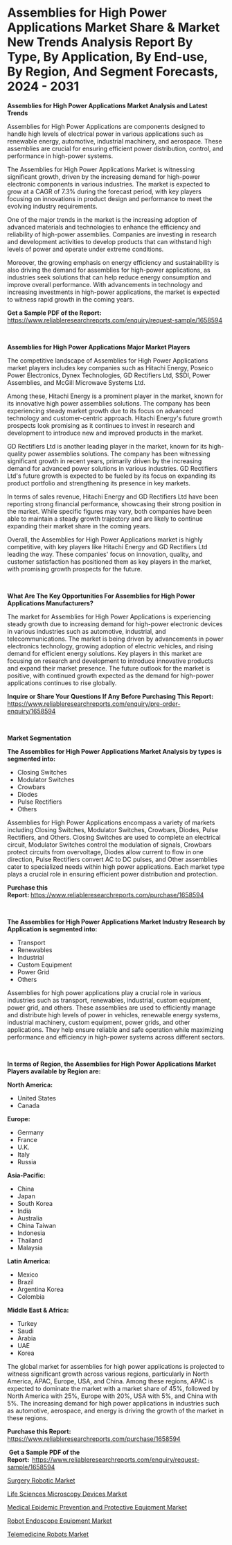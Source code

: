 <p><h1>Assemblies for High Power Applications Market Share & Market New Trends Analysis Report By Type, By Application, By End-use, By Region, And Segment Forecasts, 2024 - 2031</h1></p><p><strong>Assemblies for High Power Applications Market Analysis and Latest Trends</strong></p>
<p><p>Assemblies for High Power Applications are components designed to handle high levels of electrical power in various applications such as renewable energy, automotive, industrial machinery, and aerospace. These assemblies are crucial for ensuring efficient power distribution, control, and performance in high-power systems.</p><p>The Assemblies for High Power Applications Market is witnessing significant growth, driven by the increasing demand for high-power electronic components in various industries. The market is expected to grow at a CAGR of 7.3% during the forecast period, with key players focusing on innovations in product design and performance to meet the evolving industry requirements. </p><p>One of the major trends in the market is the increasing adoption of advanced materials and technologies to enhance the efficiency and reliability of high-power assemblies. Companies are investing in research and development activities to develop products that can withstand high levels of power and operate under extreme conditions.</p><p>Moreover, the growing emphasis on energy efficiency and sustainability is also driving the demand for assemblies for high-power applications, as industries seek solutions that can help reduce energy consumption and improve overall performance. With advancements in technology and increasing investments in high-power applications, the market is expected to witness rapid growth in the coming years.</p></p>
<p><strong>Get a Sample PDF of the Report:&nbsp;</strong> <a href="https://www.reliableresearchreports.com/enquiry/request-sample/1658594">https://www.reliableresearchreports.com/enquiry/request-sample/1658594</a></p>
<p>&nbsp;</p>
<p><strong>Assemblies for High Power Applications Major Market Players</strong></p>
<p><p>The competitive landscape of Assemblies for High Power Applications market players includes key companies such as Hitachi Energy, Poseico Power Electronics, Dynex Technologies, GD Rectifiers Ltd, SSDI, Power Assemblies, and McGill Microwave Systems Ltd. </p><p>Among these, Hitachi Energy is a prominent player in the market, known for its innovative high power assemblies solutions. The company has been experiencing steady market growth due to its focus on advanced technology and customer-centric approach. Hitachi Energy's future growth prospects look promising as it continues to invest in research and development to introduce new and improved products in the market.</p><p>GD Rectifiers Ltd is another leading player in the market, known for its high-quality power assemblies solutions. The company has been witnessing significant growth in recent years, primarily driven by the increasing demand for advanced power solutions in various industries. GD Rectifiers Ltd's future growth is expected to be fueled by its focus on expanding its product portfolio and strengthening its presence in key markets.</p><p>In terms of sales revenue, Hitachi Energy and GD Rectifiers Ltd have been reporting strong financial performance, showcasing their strong position in the market. While specific figures may vary, both companies have been able to maintain a steady growth trajectory and are likely to continue expanding their market share in the coming years.</p><p>Overall, the Assemblies for High Power Applications market is highly competitive, with key players like Hitachi Energy and GD Rectifiers Ltd leading the way. These companies' focus on innovation, quality, and customer satisfaction has positioned them as key players in the market, with promising growth prospects for the future.</p></p>
<p>&nbsp;</p>
<p><strong>What Are The Key Opportunities For Assemblies for High Power Applications Manufacturers?</strong></p>
<p><p>The market for Assemblies for High Power Applications is experiencing steady growth due to increasing demand for high-power electronic devices in various industries such as automotive, industrial, and telecommunications. The market is being driven by advancements in power electronics technology, growing adoption of electric vehicles, and rising demand for efficient energy solutions. Key players in this market are focusing on research and development to introduce innovative products and expand their market presence. The future outlook for the market is positive, with continued growth expected as the demand for high-power applications continues to rise globally.</p></p>
<p><strong>Inquire or Share Your Questions If Any Before Purchasing This Report:</strong> <a href="https://www.reliableresearchreports.com/enquiry/pre-order-enquiry/1658594">https://www.reliableresearchreports.com/enquiry/pre-order-enquiry/1658594</a></p>
<p>&nbsp;</p>
<p><strong>Market Segmentation</strong></p>
<p><strong>The Assemblies for High Power Applications Market Analysis by types is segmented into:</strong></p>
<p><ul><li>Closing Switches</li><li>Modulator Switches</li><li>Crowbars</li><li>Diodes</li><li>Pulse Rectifiers</li><li>Others</li></ul></p>
<p><p>Assemblies for High Power Applications encompass a variety of markets including Closing Switches, Modulator Switches, Crowbars, Diodes, Pulse Rectifiers, and Others. Closing Switches are used to complete an electrical circuit, Modulator Switches control the modulation of signals, Crowbars protect circuits from overvoltage, Diodes allow current to flow in one direction, Pulse Rectifiers convert AC to DC pulses, and Other assemblies cater to specialized needs within high power applications. Each market type plays a crucial role in ensuring efficient power distribution and protection.</p></p>
<p><strong>Purchase this Report:&nbsp;</strong><a href="https://www.reliableresearchreports.com/purchase/1658594">https://www.reliableresearchreports.com/purchase/1658594</a></p>
<p>&nbsp;</p>
<p><strong>The Assemblies for High Power Applications Market Industry Research by Application is segmented into:</strong></p>
<p><ul><li>Transport</li><li>Renewables</li><li>Industrial</li><li>Custom Equipment</li><li>Power Grid</li><li>Others</li></ul></p>
<p><p>Assemblies for high power applications play a crucial role in various industries such as transport, renewables, industrial, custom equipment, power grid, and others. These assemblies are used to efficiently manage and distribute high levels of power in vehicles, renewable energy systems, industrial machinery, custom equipment, power grids, and other applications. They help ensure reliable and safe operation while maximizing performance and efficiency in high-power systems across different sectors.</p></p>
<p>&nbsp;</p>
<p><strong>In terms of Region, the Assemblies for High Power Applications Market Players available by Region are:</strong></p>
<p>
    <p> <strong> North America: </strong>
        <ul>
            <li>United States</li>
            <li>Canada</li>
        </ul>
        </p> 
    <p> <strong> Europe: </strong>
        <ul>
            <li>Germany</li>
            <li>France</li>
            <li>U.K.</li>
            <li>Italy</li>
            <li>Russia</li>
        </ul>
        </p> 
    <p> <strong> Asia-Pacific: </strong>
        <ul>
            <li>China</li>
            <li>Japan</li>
            <li>South Korea</li>
            <li>India</li>
            <li>Australia</li>
            <li>China Taiwan</li>
            <li>Indonesia</li>
            <li>Thailand</li>
            <li>Malaysia</li>
        </ul>
        </p> 
    <p> <strong> Latin America: </strong>
        <ul>
            <li>Mexico</li>
            <li>Brazil</li>
            <li>Argentina Korea</li>
            <li>Colombia</li>
        </ul>
        </p> 
    <p> <strong> Middle East & Africa: </strong>
        <ul>
            <li>Turkey</li>
            <li>Saudi</li>
            <li>Arabia</li>
            <li>UAE</li>
            <li>Korea</li>
        </ul>
    </p>
    </p>
<p><p>The global market for assemblies for high power applications is projected to witness significant growth across various regions, particularly in North America, APAC, Europe, USA, and China. Among these regions, APAC is expected to dominate the market with a market share of 45%, followed by North America with 25%, Europe with 20%, USA with 5%, and China with 5%. The increasing demand for high power applications in industries such as automotive, aerospace, and energy is driving the growth of the market in these regions.</p></p>
<p><strong>Purchase this Report: </strong><a href="https://www.reliableresearchreports.com/purchase/1658594">https://www.reliableresearchreports.com/purchase/1658594</a></p>
<p>&nbsp;<strong>Get a Sample PDF of the Report:&nbsp;&nbsp;</strong><a href="https://www.reliableresearchreports.com/enquiry/request-sample/1658594">https://www.reliableresearchreports.com/enquiry/request-sample/1658594</a></p>
<p><strong></strong></p>
<p><p><a href="https://medium.com/@susanwest38/surgery-robotic-market-share-evolution-and-market-growth-trends-2024-2031-5989265adbf9">Surgery Robotic Market</a></p><p><a href="https://medium.com/@merrittrice2023/life-sciences-microscopy-devices-market-size-cagr-trends-2024-2030-7b689c2be0e3">Life Sciences Microscopy Devices Market</a></p><p><a href="https://medium.com/@patriciahanson2013/medical-epidemic-prevention-and-protective-equipment-market-share-evolution-and-market-growth-383367929831">Medical Epidemic Prevention and Protective Equipment Market</a></p><p><a href="https://medium.com/@susanwest38/robot-endoscope-equipment-market-comprehensive-assessment-by-type-application-and-geography-70ce39d9c7b0">Robot Endoscope Equipment Market</a></p><p><a href="https://medium.com/@susanwest38/telemedicine-robots-market-outlook-industry-overview-and-forecast-2024-to-2031-9638b3b4436b">Telemedicine Robots Market</a></p></p>